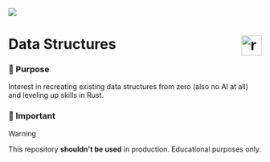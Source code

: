 ![](https://repository-images.githubusercontent.com/960355550/9334e676-d267-472d-aee1-f5f7d0a8f10f)

# Data Structures <img align="right" src="https://img.shields.io/badge/Rust-000000?logo=rust&logoColor=white&style=for-the-badge" height="40" alt="rust logo"  />

###
###

### 📌 Purpose
Interest in recreating existing data structures from zero (also no AI at all) and leveling up skills in Rust.

###
###

### 🛑 Important
> [!WARNING]
> This repository **shouldn't be used** in production.
> Educational purposes only.
